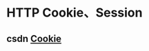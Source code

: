 # HTTP Cookie、Session



## csdn [Cookie](https://blog.csdn.net/sinat_36594453/article/details/88870899)